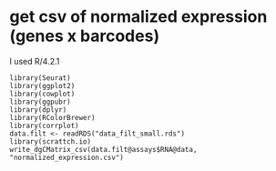 # get csv of normalized expression (genes x barcodes) 
I used R/4.2.1
```
library(Seurat)
library(ggplot2)
library(cowplot)
library(ggpubr)
library(dplyr)
library(RColorBrewer)
library(corrplot)
data.filt <- readRDS("data_filt_small.rds")
library(scrattch.io)
write_dgCMatrix_csv(data.filt@assays$RNA@data, "normalized_expression.csv")
```

